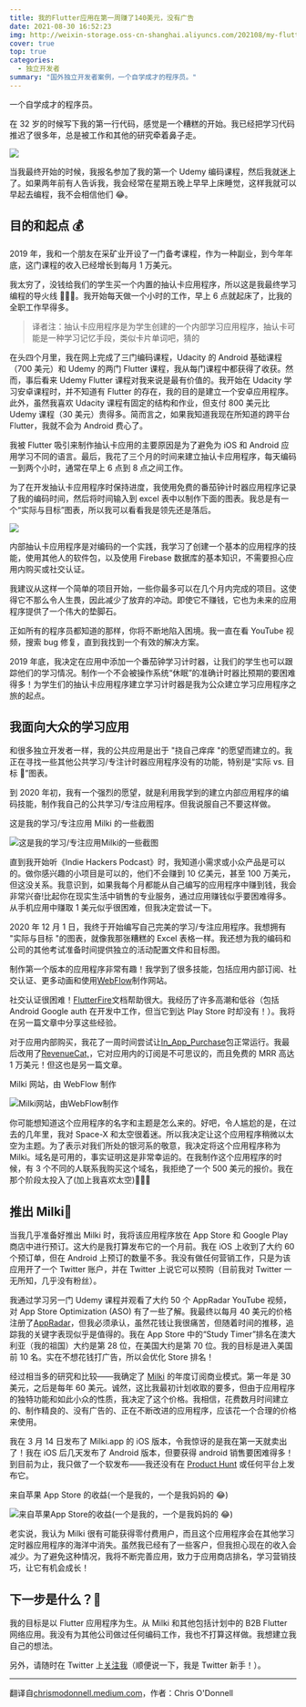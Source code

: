 ```yaml
---
title: 我的Flutter应用在第一周赚了140美元，没有广告
date: 2021-08-30 16:52:23
img: http://weixin-storage.oss-cn-shanghai.aliyuncs.com/202108/my-flutter-app-made-us-140/1.png
cover: true
top: true
categories:
  - 独立开发者
summary: "国外独立开发者案例，一个自学成才的程序员。"
---
```


一个自学成才的程序员。

在 32 岁的时候写下我的第一行代码，感觉是一个糟糕的开始。我已经把学习代码推迟了很多年，总是被工作和其他的研究牵着鼻子走。

![](http://weixin-storage.oss-cn-shanghai.aliyuncs.com/202108/my-flutter-app-made-us-140/1.png)

当我最终开始的时候，我报名参加了我的第一个 Udemy 编码课程，然后我就迷上了。如果两年前有人告诉我，我会经常在星期五晚上早早上床睡觉，这样我就可以早起去编程，我不会相信他们 😂。

## **目的和起点** 💰

2019 年，我和一个朋友在采矿业开设了一门备考课程，作为一种副业，到今年年底，这门课程的收入已经增长到每月 1 万美元。

我太穷了，没钱给我们的学生买一个内置的抽认卡应用程序，所以这是我最终学习编程的导火线 👨🏻‍💻。我开始每天做一个小时的工作，早上 6 点就起床了，比我的全职工作早得多。

> 译者注：抽认卡应用程序是为学生创建的一个内部学习应用程序，抽认卡可能是一种学习记忆手段，类似卡片单词吧，猜的

在头四个月里，我在网上完成了三门编码课程，Udacity 的 Android 基础课程（700 美元）和 Udemy 的两门 Flutter 课程，我从每门课程中都获得了收获。然而，事后看来 Udemy Flutter 课程对我来说是最有价值的。我开始在 Udacity 学习安卓课程时，并不知道有 Flutter 的存在，我的目的是建立一个安卓应用程序。此外，虽然我喜欢 Udacity 课程有固定的结构和作业，但支付 800 美元比 Udemy 课程（30 美元）贵得多。简而言之，如果我知道我现在所知道的跨平台 Flutter，我就不会为 Android 费心了。

我被 Flutter 吸引来制作抽认卡应用的主要原因是为了避免为 iOS 和 Android 应用学习不同的语言。最后，我花了三个月的时间来建立抽认卡应用程序，每天编码一到两个小时，通常在早上 6 点到 8 点之间工作。

为了在开发抽认卡应用程序时保持进度，我使用免费的番茄钟计时器应用程序记录了我的编码时间，然后将时间输入到 excel 表中以制作下面的图表。我总是有一个“实际与目标”图表，所以我可以看看我是领先还是落后。

![](http://weixin-storage.oss-cn-shanghai.aliyuncs.com/202108/my-flutter-app-made-us-140/2.png)

内部抽认卡应用程序是对编码的一个实践，我学习了创建一个基本的应用程序的技能，使用其他人的软件包，以及使用 Firebase 数据库的基本知识，不需要担心应用内购买或社交认证。

我建议从这样一个简单的项目开始，一些你最多可以在几个月内完成的项目。这使得它不那么令人生畏，因此减少了放弃的冲动。即使它不赚钱，它也为未来的应用程序提供了一个伟大的垫脚石。

正如所有的程序员都知道的那样，你将不断地陷入困境。我一直在看 YouTube 视频，搜索 bug 修复，直到我找到一个有效的解决方案。

2019 年底，我决定在应用中添加一个番茄钟学习计时器，让我们的学生也可以跟踪他们的学习情况。制作一个不会被操作系统“休眠”的准确计时器比预期的要困难得多！为学生们的抽认卡应用程序建立学习计时器是我为公众建立学习应用程序之旅的起点。

## 我面向大众的学习应用

和很多独立开发者一样，我的公共应用是出于 "挠自己痒痒 "的愿望而建立的。我正在寻找一些其他公共学习/专注计时器应用程序没有的功能，特别是“实际 vs. 目标 🐛”图表。

到 2020 年初，我有一个强烈的愿望，就是利用我学到的建立内部应用程序的编码技能，制作我自己的公共学习/专注应用程序。但我说服自己不要这样做。

这是我的学习/专注应用 Milki 的一些截图

![这是我的学习/专注应用Milki的一些截图](http://weixin-storage.oss-cn-shanghai.aliyuncs.com/202108/my-flutter-app-made-us-140/1.png)

直到我开始听《Indie Hackers Podcast》时，我知道小需求或小众产品是可以的。做你感兴趣的小项目是可以的，他们不会赚到 10 亿美元，甚至 100 万美元，但这没关系。我意识到，如果我每个月都能从自己编写的应用程序中赚到钱，我会非常兴奋!比起你在现实生活中销售的专业服务，通过应用赚钱似乎要困难得多。从手机应用中赚取 1 美元似乎很困难，但我决定尝试一下。

2020 年 12 月 1 日，我终于开始编写自己完美的学习/专注应用程序。我想拥有 "实际与目标 "的图表，就像我那张糟糕的 Excel 表格一样。我还想为我的编码和公司的其他考试准备时间提供独立的活动配置文件和目标图。

制作第一个版本的应用程序非常有趣！我学到了很多技能，包括应用内部订阅、社交认证、更多动画和使用[WebFlow](https://webflow.com/)制作网站。

社交认证很困难！[FlutterFire](https://firebase.flutter.dev/docs/auth/social)文档帮助很大。我经历了许多高潮和低谷（包括 Android Google auth 在开发中工作，但当它到达 Play Store 时却没有！）。我将在另一篇文章中分享这些经验。

对于应用内部购买，我花了一周时间尝试让[In_App_Purchase](https://pub.dev/packages/in_app_purchase)包正常运行。我最后改用了[RevenueCat,](https://www.revenuecat.com/)，它对应用内的订阅是不可思议的，而且免费的 MRR 高达 1 万美元！但这也是另一篇文章。

Milki 网站，由 WebFlow 制作

![Milki网站，由WebFlow制作](http://weixin-storage.oss-cn-shanghai.aliyuncs.com/202108/my-flutter-app-made-us-140/3.png)

你可能想知道这个应用程序的名字和主题是怎么来的。好吧，令人尴尬的是，在过去的几年里，我对 Space-X 和太空很着迷。所以我决定让这个应用程序稍微以太空为主题。为了表示对我们所处的银河系的敬意，我决定将这个应用程序称为 Milki。域名是可用的，事实证明这是非常幸运的。在我制作这个应用程序的时候，有 3 个不同的人联系我购买这个域名，我拒绝了一个 500 美元的报价。我在那个阶段太投入了(加上我喜欢太空)🙅🏻‍♂️

## 推出 Milki📱

当我几乎准备好推出 Milki 时，我将该应用程序放在 App Store 和 Google Play 商店中进行预订。这大约是我打算发布它的一个月前。我在 iOS 上收到了大约 60 个预订单，但在 Android 上预订的数量不多。我没有做任何营销工作，只是为该应用开了一个 Twitter 账户，并在 Twitter 上说它可以预购（目前我对 Twitter 一无所知，几乎没有粉丝）。

我通过学习另一门 Udemy 课程并观看了大约 50 个 AppRadar YouTube 视频，对 App Store Optimization (ASO) 有了一些了解。我最终以每月 40 美元的价格注册了[AppRadar](https://appradar.com/)，但我必须承认，虽然花钱让我很痛苦，但随着时间的推移，追踪我的关键字表现似乎是值得的。我在 App Store 中的“Study Timer”排名在澳大利亚（我的祖国）大约是第 28 位，在美国大约是第 70 位。我的目标是进入美国前 10 名。实在不想花钱打广告，所以会优化 Store 排名！

经过相当多的研究和比较——我确定了 [Milki](https://www.milki.app/) 的年度订阅商业模式。第一年是 30 美元，之后是每年 60 美元。诚然，这比我最初计划收取的要多，但由于应用程序的独特功能和如此小众的性质，我决定了这个价格。我相信，花费数月时间建立的、制作精良的、没有广告的、正在不断改进的应用程序，应该花一个合理的价格来使用。

我在 3 月 14 日发布了 Milki.app 的 iOS 版本，令我惊讶的是我在第一天就卖出了！我在 iOS 后几天发布了 Android 版本，但要获得 android 销售要困难得多！到目前为止，我只做了一个软发布——我还没有在 [Product Hunt](https://www.producthunt.com/) 或任何平台上发布它。

来自苹果 App Store 的收益(一个是我的，一个是我妈妈的 😂)

![来自苹果App Store的收益(一个是我的，一个是我妈妈的 😂)](http://weixin-storage.oss-cn-shanghai.aliyuncs.com/202108/my-flutter-app-made-us-140/4.png)

老实说，我认为 Milki 很有可能获得零付费用户，而且这个应用程序会在其他学习定时器应用程序的海洋中消失。虽然我已经有了一些客户，但我担心现在的收入会减少。为了避免这种情况，我将不断完善应用，致力于应用商店排名，学习营销技巧，让它有机会成长！

## 下一步是什么？🚀

我的目标是以 Flutter 应用程序为生。从 Milki 和其他包括计划中的 B2B Flutter 网络应用。我没有为其他公司做过任何编码工作，我也不打算这样做。我想建立我自己的想法。

另外，请随时在 Twitter 上[关注我](https://twitter.com/chrismodonnell)（顺便说一下，我是 Twitter 新手！）。

---

翻译自[chrismodonnell.medium.com](https://chrismodonnell.medium.com/my-flutter-app-made-us-140-in-the-first-week-with-no-advertising-6152d1b083e5)，作者：Chris O'Donnell
